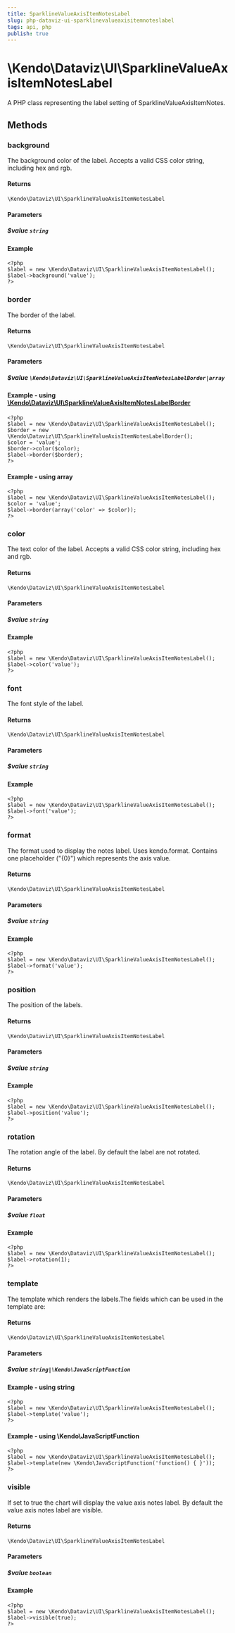 ```yaml
---
title: SparklineValueAxisItemNotesLabel
slug: php-dataviz-ui-sparklinevalueaxisitemnoteslabel
tags: api, php
publish: true
---
```


# \Kendo\Dataviz\UI\SparklineValueAxisItemNotesLabel

A PHP class representing the label setting of SparklineValueAxisItemNotes.


## Methods

### background
The background color of the label. Accepts a valid CSS color string, including hex and rgb.

#### Returns
`\Kendo\Dataviz\UI\SparklineValueAxisItemNotesLabel`

#### Parameters

##### $value `string`



#### Example 
    <?php
    $label = new \Kendo\Dataviz\UI\SparklineValueAxisItemNotesLabel();
    $label->background('value');
    ?>

### border

The border of the label.

#### Returns
`\Kendo\Dataviz\UI\SparklineValueAxisItemNotesLabel`

#### Parameters

##### $value `\Kendo\Dataviz\UI\SparklineValueAxisItemNotesLabelBorder|array`


#### Example - using [\Kendo\Dataviz\UI\SparklineValueAxisItemNotesLabelBorder](/api/wrappers/php/Kendo/Dataviz/UI/SparklineValueAxisItemNotesLabelBorder)
    <?php
    $label = new \Kendo\Dataviz\UI\SparklineValueAxisItemNotesLabel();
    $border = new \Kendo\Dataviz\UI\SparklineValueAxisItemNotesLabelBorder();
    $color = 'value';
    $border->color($color);
    $label->border($border);
    ?>

#### Example - using array

    <?php
    $label = new \Kendo\Dataviz\UI\SparklineValueAxisItemNotesLabel();
    $color = 'value';
    $label->border(array('color' => $color));
    ?>

### color
The text color of the label. Accepts a valid CSS color string, including hex and rgb.

#### Returns
`\Kendo\Dataviz\UI\SparklineValueAxisItemNotesLabel`

#### Parameters

##### $value `string`



#### Example 
    <?php
    $label = new \Kendo\Dataviz\UI\SparklineValueAxisItemNotesLabel();
    $label->color('value');
    ?>

### font
The font style of the label.

#### Returns
`\Kendo\Dataviz\UI\SparklineValueAxisItemNotesLabel`

#### Parameters

##### $value `string`



#### Example 
    <?php
    $label = new \Kendo\Dataviz\UI\SparklineValueAxisItemNotesLabel();
    $label->font('value');
    ?>

### format
The format used to display the notes label. Uses kendo.format. Contains one placeholder ("{0}") which represents the axis value.

#### Returns
`\Kendo\Dataviz\UI\SparklineValueAxisItemNotesLabel`

#### Parameters

##### $value `string`



#### Example 
    <?php
    $label = new \Kendo\Dataviz\UI\SparklineValueAxisItemNotesLabel();
    $label->format('value');
    ?>

### position
The position of the labels.

#### Returns
`\Kendo\Dataviz\UI\SparklineValueAxisItemNotesLabel`

#### Parameters

##### $value `string`



#### Example 
    <?php
    $label = new \Kendo\Dataviz\UI\SparklineValueAxisItemNotesLabel();
    $label->position('value');
    ?>

### rotation
The rotation angle of the label. By default the label are not rotated.

#### Returns
`\Kendo\Dataviz\UI\SparklineValueAxisItemNotesLabel`

#### Parameters

##### $value `float`



#### Example 
    <?php
    $label = new \Kendo\Dataviz\UI\SparklineValueAxisItemNotesLabel();
    $label->rotation(1);
    ?>

### template
The template which renders the labels.The fields which can be used in the template are:

#### Returns
`\Kendo\Dataviz\UI\SparklineValueAxisItemNotesLabel`

#### Parameters

##### $value `string|\Kendo\JavaScriptFunction`



#### Example  - using string
    <?php
    $label = new \Kendo\Dataviz\UI\SparklineValueAxisItemNotesLabel();
    $label->template('value');
    ?>

#### Example  - using \Kendo\JavaScriptFunction
    <?php
    $label = new \Kendo\Dataviz\UI\SparklineValueAxisItemNotesLabel();
    $label->template(new \Kendo\JavaScriptFunction('function() { }'));
    ?>

### visible
If set to true the chart will display the value axis notes label. By default the value axis notes label are visible.

#### Returns
`\Kendo\Dataviz\UI\SparklineValueAxisItemNotesLabel`

#### Parameters

##### $value `boolean`



#### Example 
    <?php
    $label = new \Kendo\Dataviz\UI\SparklineValueAxisItemNotesLabel();
    $label->visible(true);
    ?>

 
